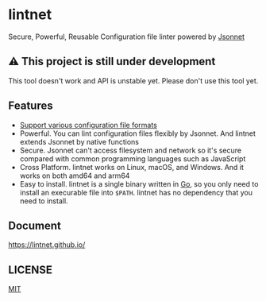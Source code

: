 # lintnet

Secure, Powerful, Reusable Configuration file linter powered by [Jsonnet](https://jsonnet.org/)

## :warning: This project is still under development

This tool doesn't work and API is unstable yet.
Please don't use this tool yet.

## Features

- [Support various configuration file formats](https://lintnet.github.io/docs/supported-data-format)
- Powerful. You can lint configuration files flexibly by Jsonnet. And lintnet extends Jsonnet by native functions
- Secure. Jsonnet can't access filesystem and network so it's secure compared with common programming languages such as JavaScript
- Cross Platform. lintnet works on Linux, macOS, and Windows. And it works on both amd64 and arm64
- Easy to install. lintnet is a single binary written in [Go](https://go.dev/), so you only need to install an execurable file into `$PATH`. lintnet has no dependency that you need to install.

## Document

https://lintnet.github.io/

## LICENSE

[MIT](LICENSE)
